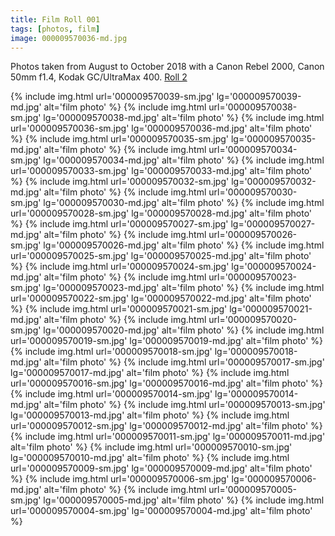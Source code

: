 ```yaml
---
title: Film Roll 001
tags: [photos, film]
image: 000009570036-md.jpg
---
```


Photos taken from August to October 2018 with a Canon Rebel 2000, Canon 50mm f1.4, Kodak GC/UltraMax 400. [Roll 2](/posts/film-roll-002)

{% include img.html url='000009570039-sm.jpg' lg='000009570039-md.jpg' alt='film photo' %}
{% include img.html url='000009570038-sm.jpg' lg='000009570038-md.jpg' alt='film photo' %}
{% include img.html url='000009570036-sm.jpg' lg='000009570036-md.jpg' alt='film photo' %}
{% include img.html url='000009570035-sm.jpg' lg='000009570035-md.jpg' alt='film photo' %}
{% include img.html url='000009570034-sm.jpg' lg='000009570034-md.jpg' alt='film photo' %}
{% include img.html url='000009570033-sm.jpg' lg='000009570033-md.jpg' alt='film photo' %}
{% include img.html url='000009570032-sm.jpg' lg='000009570032-md.jpg' alt='film photo' %}
{% include img.html url='000009570030-sm.jpg' lg='000009570030-md.jpg' alt='film photo' %}
{% include img.html url='000009570028-sm.jpg' lg='000009570028-md.jpg' alt='film photo' %}
{% include img.html url='000009570027-sm.jpg' lg='000009570027-md.jpg' alt='film photo' %}
{% include img.html url='000009570026-sm.jpg' lg='000009570026-md.jpg' alt='film photo' %}
{% include img.html url='000009570025-sm.jpg' lg='000009570025-md.jpg' alt='film photo' %}
{% include img.html url='000009570024-sm.jpg' lg='000009570024-md.jpg' alt='film photo' %}
{% include img.html url='000009570023-sm.jpg' lg='000009570023-md.jpg' alt='film photo' %}
{% include img.html url='000009570022-sm.jpg' lg='000009570022-md.jpg' alt='film photo' %}
{% include img.html url='000009570021-sm.jpg' lg='000009570021-md.jpg' alt='film photo' %}
{% include img.html url='000009570020-sm.jpg' lg='000009570020-md.jpg' alt='film photo' %}
{% include img.html url='000009570019-sm.jpg' lg='000009570019-md.jpg' alt='film photo' %}
{% include img.html url='000009570018-sm.jpg' lg='000009570018-md.jpg' alt='film photo' %}
{% include img.html url='000009570017-sm.jpg' lg='000009570017-md.jpg' alt='film photo' %}
{% include img.html url='000009570016-sm.jpg' lg='000009570016-md.jpg' alt='film photo' %}
{% include img.html url='000009570014-sm.jpg' lg='000009570014-md.jpg' alt='film photo' %}
{% include img.html url='000009570013-sm.jpg' lg='000009570013-md.jpg' alt='film photo' %}
{% include img.html url='000009570012-sm.jpg' lg='000009570012-md.jpg' alt='film photo' %}
{% include img.html url='000009570011-sm.jpg' lg='000009570011-md.jpg' alt='film photo' %}
{% include img.html url='000009570010-sm.jpg' lg='000009570010-md.jpg' alt='film photo' %}
{% include img.html url='000009570009-sm.jpg' lg='000009570009-md.jpg' alt='film photo' %}
{% include img.html url='000009570006-sm.jpg' lg='000009570006-md.jpg' alt='film photo' %}
{% include img.html url='000009570005-sm.jpg' lg='000009570005-md.jpg' alt='film photo' %}
{% include img.html url='000009570004-sm.jpg' lg='000009570004-md.jpg' alt='film photo' %}